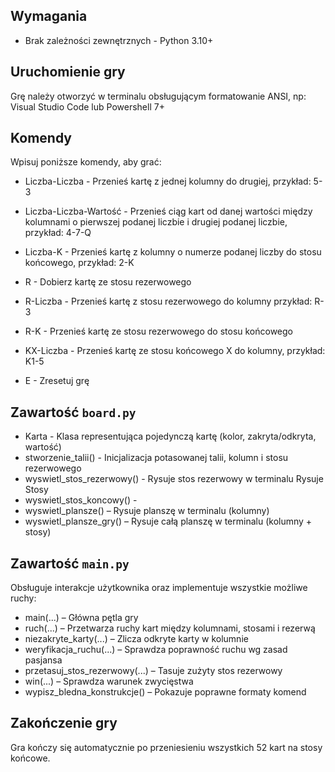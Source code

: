 ## Wymagania

- Brak zależności zewnętrznych - Python 3.10+

## Uruchomienie gry

Grę należy otworzyć w terminalu obsługującym formatowanie ANSI, np: Visual Studio Code lub Powershell 7+

## Komendy

Wpisuj poniższe komendy, aby grać:

- Liczba-Liczba - Przenieś kartę z jednej kolumny do drugiej, przykład: 5-3

- Liczba-Liczba-Wartość - Przenieś ciąg kart od danej wartości między kolumnami o pierwszej podanej liczbie i drugiej podanej liczbie, przykład: 4-7-Q

- Liczba-K - Przenieś kartę z kolumny o numerze podanej liczby do stosu końcowego, przykład: 2-K

- R - Dobierz kartę ze stosu rezerwowego

- R-Liczba - Przenieś kartę z stosu rezerwowego do kolumny przykład: R-3 

- R-K - Przenieś kartę ze stosu rezerwowego do stosu końcowego 

- KX-Liczba - Przenieś kartę ze stosu końcowego X do kolumny, przykład: K1-5 

- E - Zresetuj grę

## Zawartość `board.py`

- Karta - Klasa representująca pojedynczą kartę (kolor, zakryta/odkryta, wartość)
- stworzenie_talii() - Inicjalizacja potasowanej talii, kolumn i stosu rezerwowego
- wyswietl_stos_rezerwowy() - Rysuje stos rezerwowy w terminalu Rysuje Stosy
- wyswietl_stos_koncowy() - 
- wyswietl_plansze() – Rysuje planszę w terminalu (kolumny)
- wyswietl_plansze_gry() – Rysuje całą planszę w terminalu (kolumny + stosy)

## Zawartość `main.py`

Obsługuje interakcje użytkownika oraz implementuje wszystkie możliwe ruchy:

- main(...) – Główna pętla gry
- ruch(...) – Przetwarza ruchy kart między kolumnami, stosami i rezerwą
- niezakryte_karty(...) – Zlicza odkryte karty w kolumnie
- weryfikacja_ruchu(...) – Sprawdza poprawność ruchu wg zasad pasjansa
- przetasuj_stos_rezerwowy(...) – Tasuje zużyty stos rezerwowy
- win(...) – Sprawdza warunek zwycięstwa
- wypisz_bledna_konstrukcje() – Pokazuje poprawne formaty komend

## Zakończenie gry

Gra kończy się automatycznie po przeniesieniu wszystkich 52 kart na stosy końcowe.



